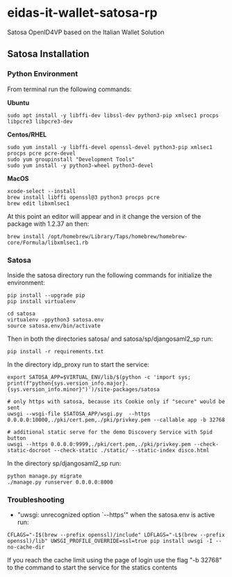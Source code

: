 # eidas-it-wallet-satosa-rp
Satosa OpenID4VP based on the Italian Wallet Solution

## Satosa Installation
### Python Environment
From terminal run the following commands:

<b>Ubuntu</b>
````
sudo apt install -y libffi-dev libssl-dev python3-pip xmlsec1 procps libpcre3 libpcre3-dev
````

<b>Centos/RHEL</b>
````
sudo yum install -y libffi-devel openssl-devel python3-pip xmlsec1 procps pcre pcre-devel
sudo yum groupinstall "Development Tools"
sudo yum install -y python3-wheel python3-devel
````

<b>MacOS</b>
````
xcode-select --install
brew install libffi openssl@3 python3 procps pcre
brew edit libxmlsec1
````

At this point an editor will appear and in it change the version of the package with 1.2.37 an then:

````
brew install /opt/homebrew/Library/Taps/homebrew/homebrew-core/Formula/libxmlsec1.rb
````

### Satosa
Inside the satosa directory run the following commands for initialize the environment:

````
pip install --upgrade pip
pip install virtualenv

cd satosa
virtualenv -ppython3 satosa.env
source satosa.env/bin/activate
````

Then in both the directories satosa/ and satosa/sp/djangosaml2_sp run:
````
pip install -r requirements.txt
````

In the directory idp_proxy run to start the service:
````
export SATOSA_APP=$VIRTUAL_ENV/lib/$(python -c 'import sys; print(f"python{sys.version_info.major}.{sys.version_info.minor}")')/site-packages/satosa

# only https with satosa, because its Cookie only if "secure" would be sent
uwsgi --wsgi-file $SATOSA_APP/wsgi.py  --https 0.0.0.0:10000,./pki/cert.pem,./pki/privkey.pem --callable app -b 32768

# additional static serve for the demo Discovery Service with Spid button
uwsgi --https 0.0.0.0:9999,./pki/cert.pem,./pki/privkey.pem --check-static-docroot --check-static ./static/ --static-index disco.html
````

In the directory sp/djangosaml2_sp run:
````
python manage.py migrate
./manage.py runserver 0.0.0.0:8000
````

### Troubleshooting
- "uwsgi: unrecognized option `--https'" when the satosa.env is active run:
````
CFLAGS="-I$(brew --prefix openssl)/include" LDFLAGS="-L$(brew --prefix openssl)/lib" UWSGI_PROFILE_OVERRIDE=ssl=true pip install uwsgi -I --no-cache-dir 
````

If you reach the cache limit using the page of login use the flag "-b 32768" to the command to start the service for the statics contents 

